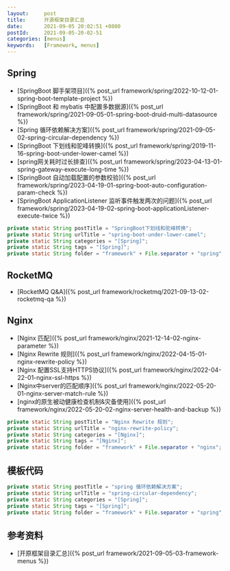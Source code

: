 ```yaml
---
layout:     post
title:      开源框架目录汇总
date:       2021-09-05 20:02:51 +0800
postId:     2021-09-05-20-02-51
categories: [menus]
keywords:   [Framework, menus]
---
```


## Spring

* [SpringBoot 脚手架项目]({% post_url framework/spring/2022-10-12-01-spring-boot-template-project %})
* [SpringBoot 和 mybatis 中配置多数据源]({% post_url framework/spring/2021-09-05-01-spring-boot-druid-multi-datasource %})
* [Spring 循环依赖解决方案]({% post_url framework/spring/2021-09-05-02-spring-circular-dependency %})
* [SpringBoot 下划线和驼峰转换]({% post_url framework/spring/2019-11-16-spring-boot-under-lower-camel %})
* [spring网关耗时过长排查]({% post_url framework/spring/2023-04-13-01-spring-gateway-execute-long-time %})
* [SpringBoot 自动加载配置的参数校验]({% post_url framework/spring/2023-04-19-01-spring-boot-auto-configuration-param-check %})
* [SpringBoot ApplicationListener 监听事件触发两次的问题]({% post_url framework/spring/2023-04-19-02-spring-boot-applicationListener-execute-twice %})

```java
private static String postTitle = "SpringBoot下划线和驼峰转换";
private static String urlTitle = "spring-boot-under-lower-camel";
private static String categories = "[Spring]";
private static String tags = "[Spring]";
private static String folder = "framework" + File.separator + "spring";
```

## RocketMQ
* [RocketMQ Q&A]({% post_url framework/rocketmq/2021-09-13-02-rocketmq-qa %})

## Nginx
* [Nginx 匹配]({% post_url framework/nginx/2021-12-14-02-nginx-parameter %})
* [Nginx Rewrite 规则]({% post_url framework/nginx/2022-04-15-01-nginx-rewrite-policy %})
* [Nginx 配置SSL支持HTTPS协议]({% post_url framework/nginx/2022-04-22-01-nginx-ssl-https %})
* [Nginx中server的匹配顺序]({% post_url framework/nginx/2022-05-20-01-nginx-server-match-rule %})
* [nginx的原生被动健康检查机制&灾备使用]({% post_url framework/nginx/2022-05-20-02-nginx-server-health-and-backup %})

```java
private static String postTitle = "Nginx Rewrite 规则";
private static String urlTitle = "nginx-rewrite-policy";
private static String categories = "[Nginx]";
private static String tags = "[Nginx]";
private static String folder = "framework" + File.separator + "nginx";
```

## 模板代码
```java
private static String postTitle = "spring 循环依赖解决方案";
private static String urlTitle = "spring-circular-dependency";
private static String categories = "[Spring]";
private static String tags = "[Spring]";
private static String folder = "framework" + File.separator + "spring";
```

## 参考资料
* [开原框架目录汇总]({% post_url framework/2021-09-05-03-framework-menus %})
